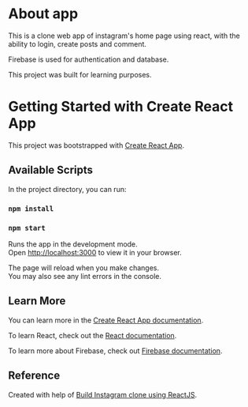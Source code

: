 # About app

This is a clone web app of instagram's home page using react, with the ability to login, create posts and comment. 

Firebase is used for authentication and database. 

This project was built for learning purposes.

# Getting Started with Create React App

This project was bootstrapped with [Create React App](https://github.com/facebook/create-react-app).

## Available Scripts

In the project directory, you can run:

### `npm install`
### `npm start`

Runs the app in the development mode.\
Open [http://localhost:3000](http://localhost:3000) to view it in your browser.

The page will reload when you make changes.\
You may also see any lint errors in the console.

## Learn More

You can learn more in the [Create React App documentation](https://facebook.github.io/create-react-app/docs/getting-started).

To learn React, check out the [React documentation](https://reactjs.org/).

To learn more about Firebase, check out [Firebase documentation](https://firebase.google.com/docs).

## Reference

Created with help of [Build Instagram clone using ReactJS](https://ordinarycoders.com/blog/article/instagram-clone-reactjs).